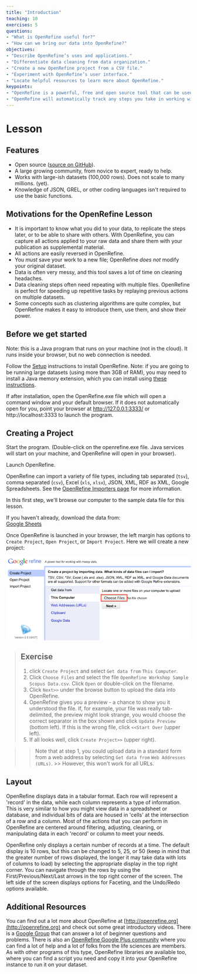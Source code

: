 ```yaml
---
title: "Introduction"
teaching: 10
exercises: 5
questions:
- "What is OpenRefine useful for?"
- "How can we bring our data into OpenRefine?"
objectives:
- "Describe OpenRefine’s uses and applications."
- "Differentiate data cleaning from data organization."
- "Create a new OpenRefine project from a CSV file."
- "Experiment with OpenRefine’s user interface."
- "Locate helpful resources to learn more about OpenRefine."
keypoints:
- "OpenRefine is a powerful, free and open source tool that can be used for data cleaning."
- "OpenRefine will automatically track any steps you take in working with your data."
---
```


# Lesson

## Features
* Open source ([source on GitHub](https://github.com/OpenRefine/OpenRefine)).
* A large growing community, from novice to expert, ready to help.
* Works with large-ish datasets (100,000 rows). Does not scale to many millions. (yet).
* Knowledge of JSON, GREL, or other coding languages isn't required to use the basic functions.

## Motivations for the OpenRefine Lesson

* It is important to know what you did to your data, to replicate the steps later, or to be able to share with others. With OpenRefine, you can capture all actions applied to your raw data and share them with your publication as supplemental material.
* All actions are easily reversed in OpenRefine.
* You _must_ save your work to a new file; OpenRefine _does not_ modify your original dataset.
* Data is often very messy, and this tool saves a lot of time on cleaning headaches.
* Data cleaning steps often need repeating with multiple files. OpenRefine is perfect for speeding up repetitive tasks by replaying previous actions on multiple datasets.
* Some concepts such as clustering algorithms are quite complex, but OpenRefine makes it easy to introduce them, use them, and show their power.

## Before we get started

Note: this is a Java program that runs on your machine (not in the cloud). It runs inside your browser, but no web connection is needed.

Follow the [Setup](https://github.com/OpenRefine/OpenRefine/wiki/Installation-Instructions) instructions to install OpenRefine. Note: if you are going to be running large datasets (using more than 3GB of RAM), you may need to install a Java memory extension, which you can install using [these instructions](https://github.com/OpenRefine/OpenRefine/wiki/FAQ:-Allocate-More-Memory).

If after installation, open the OpenRefine.exe file which will open a command window and your default browser. If it does not automatically open for you, point your browser at http://127.0.0.1:3333/ or http://localhost:3333 to launch the program.

## Creating a Project

Start the program. (Double-click on the openrefine.exe file. Java services will start on your machine, and OpenRefine will open in your browser).

Launch OpenRefine.

OpenRefine can import a variety of file types, including tab separated (`tsv`), comma separated (`csv`), Excel (`xls`, `xlsx`), JSON, XML, RDF as XML, Google Spreadsheets. See the [OpenRefine Importers page](https://github.com/OpenRefine/OpenRefine/wiki/Importers) for more information.

In this first step, we'll browse our computer to the sample data file for this lesson. 

If you haven't already, download the data from:  
[Google Sheets](https://docs.google.com/spreadsheets/d/1BlEaMI_RLPSpQWX7FUwMI4y4xDjEHknctSWRpghNGTE/edit#gid=379038397)

Once OpenRefine is launched in your browser, the left margin has options to `Create Project`, `Open Project`, or `Import Project`. Here we will create a new project:

![Alt text](../fig/gettingStartedSS.png)

> ## Exercise
>
> 1. click `Create Project` and select `Get data from` `This Computer`.  
> 2. Click `Choose Files` and select the file `OpenRefine Workshop Sample Scopus Data.csv`. Click `Open` or double-click on the 
> filename.
> 3. Click `Next>>` under the browse button to upload the data into OpenRefine.  
> 4. OpenRefine gives you a preview - a chance to show you it understood the file. If, for example, your file was really tab-delimited,
> the preview might look strange, you would choose the correct separator in the box shown and click `Update Preview` (bottom left). If
> this is the wrong file, click `<<Start Over` (upper left).  
> 5. If all looks well, click `Create Project>>` (upper right). 

>> Note that at step 1, you could upload data in a standard form from a web address by selecting `Get data from` `Web Addresses (URLs)`. >> However, this won't work for all URLs.

## Layout

OpenRefine displays data in a tabular format. Each row will represent a 'record' in the data, while each column represents a type of information. This is very similar to how you might view data in a spreadsheet or database, and individual bits of data are housed in 'cells' at the intersection of a row and a column. Most of the actions that you can perform in OpenRefine are centered around filtering, adjusting, cleaning, or manipulating data in each 'record' or column to meet your needs.

OpenRefine only displays a certain number of records at a time. The default display is 10 rows, but this can be changed to 5, 25, or 50 (keep in mind that the greater number of rows displayed, the longer it may take data with lots of columns to load) by selecting the appropriate display in the top right corner. You can navigate through the rows by using the First/Previous/Next/Last arrows in the top right corner of the screen. The left side of the screen displays options for Faceting, and the Undo/Redo options available.


## Additional Resources

You can find out a lot more about OpenRefine at [http://openrefine.org](http://openrefine.org) and check out some great introductory videos. There is a [Google Group](https://groups.google.com/forum/?hl=en#!forum/openrefine) that can answer a lot of beginner questions and problems. There is also an [OpenRefine Google Plus community](https://plus.google.com/communities/117280693504889048168) where you can find a lot of help and a lot of folks from the life sciences are members. As with other programs of this type, OpenRefine libraries are available too, where you can find a script you need and copy it into your OpenRefine instance to run it on your dataset.
